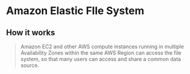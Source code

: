# Amazon Elastic FIle System
## How it works
> Amazon EC2 and other AWS compute instances running in multiple Availability Zones within the same AWS Region can access the file system, so that many users can access and share a common data source.